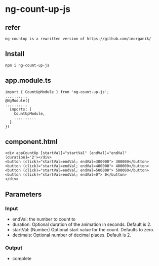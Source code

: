 # ng-count-up-js

## refer
```
ng-countup is a rewritten version of https://github.com/inorganik/
```
## Install
```
npm i ng-count-up-js
```

## app.module.ts
```
import { CountUpModule } from 'ng-count-up-js';
..........
@NgModule({
..........
  imports: [
    CountUpModule,
    ..........
  ]
})
```

## component.html
```
<div appCountUp [startVal]="startVal" [endVal]="endVal" [duration]='2'></div>
<button (click)="startVal=endVal; endVal=300000"> 300000</button>
<button (click)="startVal=endVal; endVal=400000"> 400000</button>
<button (click)="startVal=endVal; endVal=500000"> 500000</button>
<button (click)="startVal=endVal; endVal=0"> 0</button>
</div>

```

## Parameters
### Input
- endVal: the number to count to
- duration: Optional duration of the animation in seconds. Default is 2.
- startVal: (Number) Optional start value for the count. Defaults to zero.
- decimals: Optional number of decimal places. Default is 2.

### Output
- complete


